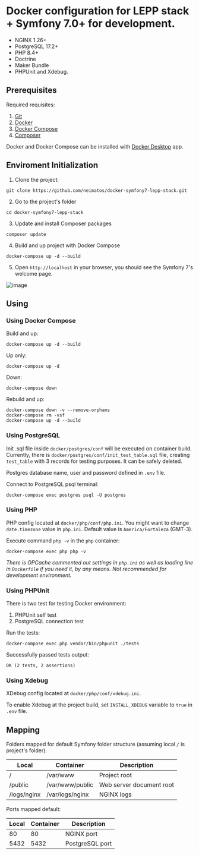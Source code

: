 # Docker configuration for LEPP stack + Symfony 7.0+ for development.

- NGINX 1.26+
- PostgreSQL 17.2+
- PHP 8.4+
- Doctrine
- Maker Bundle
- PHPUnit and Xdebug.

## Prerequisites

Required requisites:

1. [Git](https://git-scm.com/book/en/Getting-Started-Installing-Git)
2. [Docker](https://docs.docker.com/engine/installation/)
3. [Docker Compose](https://docs.docker.com/compose/install/)
4. [Composer](https://getcomposer.org)

Docker and Docker Compose can be installed with [Docker Desktop](https://www.docker.com/products/docker-desktop/) app.

## Enviroment Initialization

1. Clone the project:

```
git clone https://github.com/neimatos/docker-symfony7-lepp-stack.git
```

2. Go to the project's folder

```
cd docker-symfony7-lepp-stack
```

3. Update and install Composer packages

```
composer update
```

4. Build and up project with Docker Compose

```
docker-compose up -d --build
```

5. Open `http://localhost` in your browser, you should see the Symfony 7's welcome page.

![image](https://github.com/user-attachments/assets/d6158b9b-081e-4c64-8e75-a601b535c3a8)

## Using

### Using Docker Compose

Build and up:

```
docker-compose up -d --build
```

Up only:

```
docker-compose up -d
```

Down:

```
docker-compose down
```

Rebuild and up:

```
docker-compose down -v --remove-orphans
docker-compose rm -vsf
docker-compose up -d --build
```

### Using PostgreSQL

Init .sql file inside `docker/postgres/conf` will be executed on container build. Currently, there is `docker/postgres/conf/init_test_table.sql` file, creating `test_table` with 3 records for testing purposes. It can be safely deleted.

Postgres database name, user and password defined in `.env` file.

Connect to PostgreSQL psql terminal:

```
docker-compose exec postgres psql -U postgres
```

### Using PHP

PHP config located at `docker/php/conf/php.ini`. You might want to change `date.timezone` value in `php.ini`. Default value is `America/Fortaleza` (GMT-3).

Execute command `php -v` in the `php` container:

```
docker-compose exec php php -v
```

*There is OPCache commented out settings in `php.ini` as well as loading line in `Dockerfile` if you need it, by any means. Not recommended for development environment.*

### Using PHPUnit

There is two test for testing Docker environment:

1. PHPUnit self test
2. PostgreSQL connection test

Run the tests:

```
docker-compose exec php vendor/bin/phpunit ./tests
```

Successfully passed tests output:

```
OK (2 tests, 2 assertions)
```

### Using Xdebug

XDebug config located at `docker/php/conf/xdebug.ini`.

To enable Xdebug at the project build, set `INSTALL_XDEBUG` variable to `true` in `.env` file.

## Mapping

Folders mapped for default Symfony folder structure (assuming local `/` is project's folder):

| Local | Container | Description |
| - | - | - |
| / | /var/www | Project root |
| /public | /var/www/public | Web server document root |
| /logs/nginx | /var/logs/nginx | NGINX logs |

Ports mapped default:

| Local | Container | Description |
| - | - | - |
| 80 | 80 | NGINX port |
| 5432 | 5432 | PostgreSQL port |
